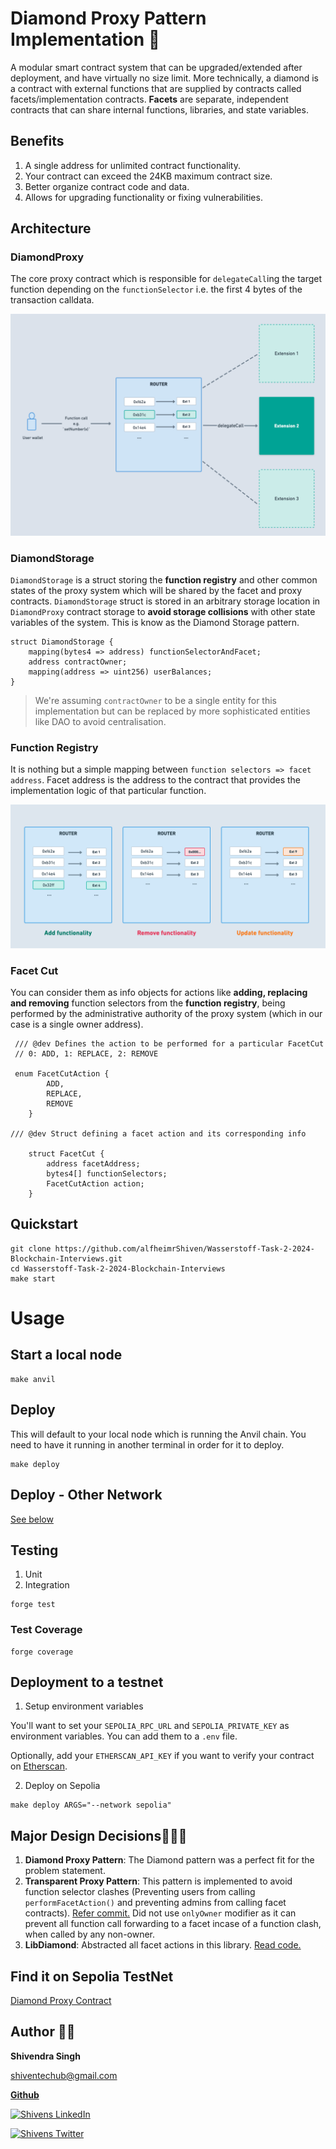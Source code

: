 # Diamond Proxy Pattern Implementation 💎
A modular smart contract system that can be upgraded/extended after deployment, and have virtually no size limit. More technically, a diamond is a contract with external functions that are supplied by contracts called facets/implementation contracts. **Facets** are separate, independent contracts that can share internal functions, libraries, and state variables.

## Benefits
1. A single address for unlimited contract functionality.
2. Your contract can exceed the 24KB maximum contract size.
3. Better organize contract code and data.
4. Allows for upgrading functionality or fixing vulnerabilities.

## Architecture
### DiamondProxy
The core proxy contract which is responsible for `delegateCall`ing the target function depending on the `functionSelector` i.e. the first 4 bytes of the transaction calldata.

![DiamondProxy Pattern Image](images/DiamondProxy.png)


### DiamondStorage
`DiamondStorage` is a struct storing the **function registry** and other common states of the proxy system which will be shared by the facet and proxy contracts. `DiamondStorage` struct is stored in an arbitrary storage location in `DiamondProxy` contract storage to **avoid storage collisions** with other state variables of the system. This is know as the Diamond Storage pattern.

```solidity
struct DiamondStorage {
    mapping(bytes4 => address) functionSelectorAndFacet;
    address contractOwner;
    mapping(address => uint256) userBalances;
}
```

> We're assuming `contractOwner` to be a single entity for this implementation but can be replaced by more sophisticated entities like DAO to avoid centralisation.

### Function Registry
It is nothing but a simple mapping between `function selectors => facet address`. Facet address is the address to the contract that provides the implementation logic of that particular function.

![FunctionRegistry](images/FunctionRegistry.png)

### Facet Cut
You can consider them as info objects for actions like **adding, replacing and removing** function selectors from the **function registry**, being performed by the administrative authority of the proxy system (which in our case is a single owner address).

```
 /// @dev Defines the action to be performed for a particular FacetCut
 // 0: ADD, 1: REPLACE, 2: REMOVE
 
 enum FacetCutAction {
        ADD,
        REPLACE,
        REMOVE
    }

/// @dev Struct defining a facet action and its corresponding info
    
    struct FacetCut {
        address facetAddress;
        bytes4[] functionSelectors;
        FacetCutAction action;
    }
```

## Quickstart

```
git clone https://github.com/alfheimrShiven/Wasserstoff-Task-2-2024-Blockchain-Interviews.git
cd Wasserstoff-Task-2-2024-Blockchain-Interviews
make start
```

# Usage

## Start a local node

```
make anvil
```

## Deploy

This will default to your local node which is running the Anvil chain. You need to have it running in another terminal in order for it to deploy.

```
make deploy
```

## Deploy - Other Network

[See below](#deployment-to-a-testnet)

## Testing

1. Unit
2. Integration

```
forge test
```

### Test Coverage

```
forge coverage
```

## Deployment to a testnet

1. Setup environment variables

You'll want to set your `SEPOLIA_RPC_URL` and `SEPOLIA_PRIVATE_KEY` as environment variables. You can add them to a `.env` file.

Optionally, add your `ETHERSCAN_API_KEY` if you want to verify your contract on [Etherscan](https://etherscan.io/).

2. Deploy on Sepolia

```
make deploy ARGS="--network sepolia"
```

## Major Design Decisions🧑🏻‍💻
1. **Diamond Proxy Pattern**: The Diamond pattern was a perfect fit for the problem statement.
2. **Transparent Proxy Pattern**: This pattern is implemented to avoid function selector clashes (Preventing users from calling `performFacetAction()` and preventing admins from calling facet contracts).
[Refer commit.](https://github.com/alfheimrShiven/Wasserstoff-Task-2-2024-Blockchain-Interviews/commit/7072edd0ebc151e01b4b805f627d7ed646901ff2#diff-6222595b4ea50f72e3f4d5c8338e18a351220c16ab5736c78a7d0f95dc7d8037R45)
Did not use `onlyOwner` modifier as it can prevent all function call forwarding to a facet incase of a function clash, when called by any non-owner.
3. **LibDiamond**: Abstracted all facet actions in this library. [Read code.](https://github.com/alfheimrShiven/Wasserstoff-Task-2-2024-Blockchain-Interviews/blob/main/library/LibDiamond.sol)


## Find it on Sepolia TestNet
[Diamond Proxy Contract](https://sepolia.etherscan.io/address/0xDc82c0362A241Aa94d53546648EACe48C9773dAa)


## Author 🥷🏽
**Shivendra Singh**

shiventechub@gmail.com

[**Github**](https://github.com/alfheimrShiven)

[![Shivens LinkedIn](https://img.shields.io/badge/LinkedIn-0077B5?style=for-the-badge&logo=linkedin&logoColor=white)](https://www.linkedin.com/in/shivends/)

[![Shivens Twitter](https://img.shields.io/badge/Twitter-1DA1F2?style=for-the-badge&logo=twitter&logoColor=white)](https://twitter.com/shiven_alfheimr)
